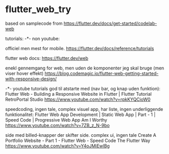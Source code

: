 # flutter_web_try
 based on samplecode from https://flutter.dev/docs/get-started/codelab-web

tutorials:
-*- non youtube:

officiel men mest for mobile.
https://flutter.dev/docs/reference/tutorials

flutter web docs:
https://flutter.dev/web

enekl gennemgang for web, men uden de komponenter jeg skal bruge (men viser hover effekt)
https://blog.codemagic.io/flutter-web-getting-started-with-responsive-design/



-*- youtube tutorials
god til atstarte med (nav bar, og knap uden funktion):
Flutter Web - Building a Responsive Website in Flutter | Flutter Tutorial
RetroPortal Studio
https://www.youtube.com/watch?v=rpkKYQCioW0

speedcoding, ingen tale, complex visuel app, har liste, ingen underliggende funktionalitet:
Flutter Web App Development | Static Web App | Part - 1 | Speed Code | Progressive Web App
 Am I Worthy
https://www.youtube.com/watch?v=7ZB_z_N-9bo

side med billed-knapper der skifter side. complex ui, ingen tale
Create A Portfolio Website - Part 1 - Flutter Web - Speed Code
 The Flutter Way
https://www.youtube.com/watch?v=Y4oJMiEwlBg




